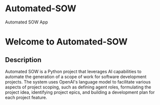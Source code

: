 # Automated-SOW
Automated SOW App

# Welcome to Automated-SOW

## Description

Automated SOW is a Python project that leverages AI capabilities to automate the generation of a scope of work for software development projects. The system uses OpenAI's language model to facilitate various aspects of project scoping, such as defining agent roles, formulating the project idea, identifying project epics, and building a development plan for each project feature.
